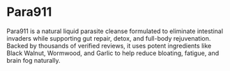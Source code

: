# Para911
Para911 is a natural liquid parasite cleanse formulated to eliminate intestinal invaders while supporting gut repair, detox, and full-body rejuvenation. Backed by thousands of verified reviews, it uses potent ingredients like Black Walnut, Wormwood, and Garlic to help reduce bloating, fatigue, and brain fog naturally.
